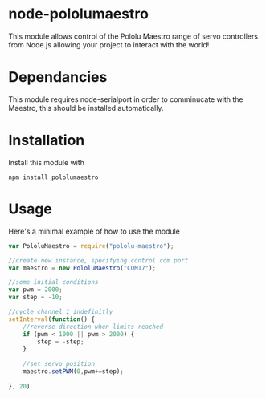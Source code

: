 node-pololumaestro
==================

This module allows control of the Pololu Maestro range of servo controllers from Node.js allowing your project to interact with the world!

Dependancies
============
This module requires node-serialport in order to comminucate with the Maestro, this should be installed automatically.

Installation
============
Install this module with

```
npm install pololumaestro
```

Usage
=====

Here's a minimal example of how to use the module

```javascript
var PololuMaestro = require("pololu-maestro");

//create new instance, specifying control com port
var maestro = new PololuMaestro("COM17");

//some initial conditions
var pwm = 2000;
var step = -10;

//cycle channel 1 indefinitly
setInterval(function() {
	//reverse direction when limits reached
	if (pwm < 1000 || pwm > 2000) {
		step = -step;
	}
	
	//set servo position
	maestro.setPWM(0,pwm+=step);
	
}, 20)
```